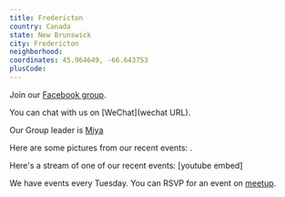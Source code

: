 ```yaml
---
title: Fredericton
country: Canada
state: New Brunswick
city: Fredericton
neighborhood: 
coordinates: 45.964649, -66.643753
plusCode:
---
```

Join our [Facebook group](https://www.facebook.com/groups/free.code.camp.Fredericton).

You can chat with us on [WeChat](wechat URL).

Our Group leader is [Miya](freecodecamp.org/miya)

Here are some pictures from our recent events:
![]().

Here's a stream of one of our recent events:
[youtube embed]

We have events every Tuesday. You can RSVP for an event on [meetup](meetupurl).
